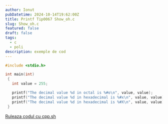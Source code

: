 ```yaml
---
author: Ionut
pubDatetime: 2024-10-14T19:62:00Z 
title: Printf Tip0067 Show_oh.c
slug: Show_oh.c
featured: false
draft: false
tags:
  - c
  - poli
description: exemple de cod
---
```

```c
#include <stdio.h>

int main(int)
 {
   int value = 255;

   printf("The decimal value %d in octal is %#o\n", value, value);
   printf("The decimal value %d in hexadecimal is %#x\n", value, value);
   printf("The decimal value %d in hexadecimal is %#X\n", value, value);
 }


```
<a href='https://cpp.sh/?source=%23include+%3Cstdio.h%3E%0D%0A%0D%0Aint+main%28int%29%0D%0A+%7B%0D%0A+++int+value+%3D+255%3B%0D%0A%0D%0A+++printf%28%22The+decimal+value+%25d+in+octal+is+%25%23o%5Cn%22%2C+value%2C+value%29%3B%0D%0A+++printf%28%22The+decimal+value+%25d+in+hexadecimal+is+%25%23x%5Cn%22%2C+value%2C+value%29%3B%0D%0A+++printf%28%22The+decimal+value+%25d+in+hexadecimal+is+%25%23X%5Cn%22%2C+value%2C+value%29%3B%0D%0A+%7D%0D%0A%0D%0A' target='_blank'> Ruleaza codul cu cpp.sh </a>